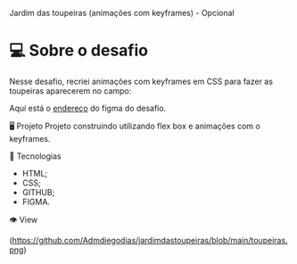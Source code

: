 Jardim das toupeiras (animações com keyframes) - Opcional

# 💻 Sobre o desafio

Nesse desafio, recriei animações com keyframes em CSS para fazer as toupeiras aparecerem no campo:

Aqui está o [endereço](https://www.figma.com/file/TG8ROxuGXCVVmpW4qRWdve/Wack-a-Mole-(Community)?node-id=13%3A7083&mode=dev) do figma do desafio.

🖥️ Projeto
Projeto construindo utilizando flex box e animações com o keyframes.

🚀 Tecnologias

* HTML;
* CSS;
* GITHUB;
* FIGMA.

👁 View

(https://github.com/Admdiegodias/jardimdastoupeiras/blob/main/toupeiras.png)
